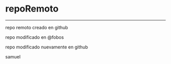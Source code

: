 # repoRemoto


******************************************************************

repo remoto creado en github 

repo modificado en @fobos

repo modificado nuevamente en github



samuel
